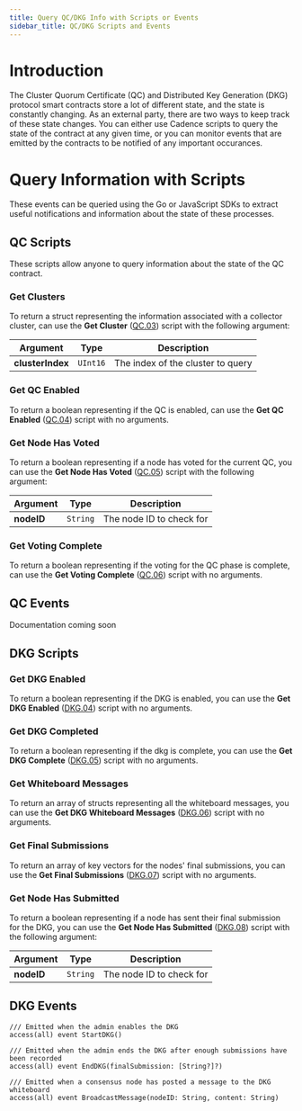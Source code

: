 ```yaml
---
title: Query QC/DKG Info with Scripts or Events
sidebar_title: QC/DKG Scripts and Events
---
```


# Introduction

The Cluster Quorum Certificate (QC) and Distributed Key Generation (DKG) protocol smart contracts
store a lot of different state, and the state is constantly changing.
As an external party, there are two ways to keep track of these state changes. 
You can either use Cadence scripts to query the state of the contract at any given time,
or you can monitor events that are emitted by the contracts to be notified of any important occurances.

# Query Information with Scripts

These events can be queried using the Go or JavaScript SDKs to extract useful notifications and information about the
state of these processes.

## QC Scripts

These scripts allow anyone to query information about the state of the QC contract.

### Get Clusters

To return a struct representing the information associated with a collector cluster,
can use the **Get Cluster** ([QC.03](../core-contracts/07-epoch-contract-reference.md#quorum-certificate-transactions-and-scripts)) script with the following argument:

| Argument         | Type     | Description |
|------------------|----------|-------------|
| **clusterIndex** | `UInt16` | The index of the cluster to query |

### Get QC Enabled

To return a boolean representing if the QC is enabled,
can use the **Get QC Enabled** ([QC.04](../core-contracts/07-epoch-contract-reference.md#quorum-certificate-transactions-and-scripts)) script with no arguments.

### Get Node Has Voted

To return a boolean representing if a node has voted for the current QC, you
can use the **Get Node Has Voted** ([QC.05](../core-contracts/07-epoch-contract-reference.md#quorum-certificate-transactions-and-scripts)) script with the following argument:

| Argument         | Type     | Description |
|------------------|----------|-------------|
| **nodeID** | `String` | The node ID to check for |


### Get Voting Complete

To return a boolean representing if the voting for the QC phase is complete,
can use the **Get Voting Complete** ([QC.06](../core-contracts/07-epoch-contract-reference.md#quorum-certificate-transactions-and-scripts)) script with no arguments.

## QC Events

Documentation coming soon

## DKG Scripts

### Get DKG Enabled

To return a boolean representing if the DKG is enabled, you
can use the **Get DKG Enabled** ([DKG.04](../core-contracts/07-epoch-contract-reference.md#dkg-transactions-and-scripts)) script with no arguments.

### Get DKG Completed

To return a boolean representing if the dkg is complete, you
can use the **Get DKG Complete** ([DKG.05](../core-contracts/07-epoch-contract-reference.md#dkg-transactions-and-scripts)) script with no arguments.

### Get Whiteboard Messages

To return an array of structs representing all the whiteboard messages, you
can use the **Get DKG Whiteboard Messages** ([DKG.06](../core-contracts/07-epoch-contract-reference.md#dkg-transactions-and-scripts)) script with no arguments.

### Get Final Submissions

To return an array of key vectors for the nodes' final submissions, you
can use the **Get Final Submissions** ([DKG.07](../core-contracts/07-epoch-contract-reference.md#dkg-transactions-and-scripts)) script with no arguments.

### Get Node Has Submitted

To return a boolean representing if a node has sent their final submission for the DKG, you
can use the **Get Node Has Submitted** ([DKG.08](../core-contracts/07-epoch-contract-reference.md#dkg-transactions-and-scripts)) script with the following argument:

| Argument         | Type     | Description |
|------------------|----------|-------------|
| **nodeID** | `String` | The node ID to check for |

## DKG Events

```cadence
/// Emitted when the admin enables the DKG
access(all) event StartDKG()

/// Emitted when the admin ends the DKG after enough submissions have been recorded
access(all) event EndDKG(finalSubmission: [String?]?)

/// Emitted when a consensus node has posted a message to the DKG whiteboard
access(all) event BroadcastMessage(nodeID: String, content: String)
```